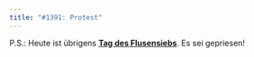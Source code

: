 ```yaml
---
title: "#1391: Protest"
---
```


P.S.:
Heute ist übrigens <a href="http://www.fonflatter.de/kalender"><strong>Tag des Flusensiebs</strong></a>. Es sei gepriesen!
